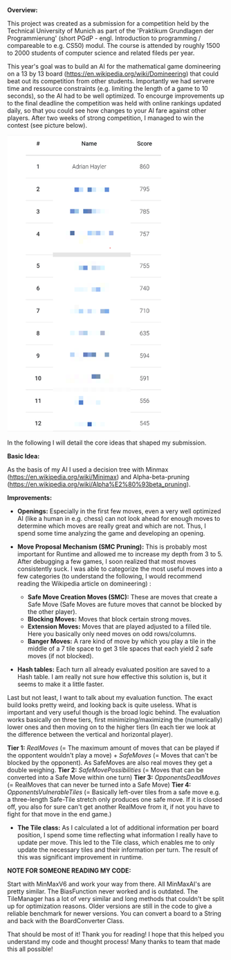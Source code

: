 **Overview:**

This project was created as a submission for a competition held by the Technical University of Munich as part of the 'Praktikum Grundlagen der Programmierung' (short PGdP - engl. Introduction to programming / compareable to e.g. CS50) modul. The course is attended by roughly 1500 to 2000 students of computer science and related fileds per year.

This year's goal was to build an AI for the mathematical game domineering on a 13 by 13 board (https://en.wikipedia.org/wiki/Domineering) that could beat out its competition from other students. Importantly we had servere time and ressource constraints (e.g. limiting the length of a game to 10 seconds), so the AI had to be well optimized. To encourge improvements up to the final deadline the competition was held with online rankings updated daily, so that you could see how changes to your AI fare against other players. After two weeks of strong competition, I managed to win the contest (see picture below).

<img src="PGdP_verpixelt.png" alt="drawing" width="400"/>

In the following I will detail the core ideas that shaped my submission.

**Basic Idea:**

As the basis of my AI I used a decision tree with Minmax (https://en.wikipedia.org/wiki/Minimax) and Alpha-beta-pruning (https://en.wikipedia.org/wiki/Alpha%E2%80%93beta_pruning).

**Improvements:**

- **Openings:** Especially in the first few moves, even a very well optimized AI (like a human in e.g. chess) can not look ahead for enough moves to determine which moves are really great and which are not. Thus, I spend some time analyzing the game and developing an opening.

- **Move Proposal Mechanism (SMC Pruning):** This is probably most important for 
Runtime and allowed me to increase my depth from 3 to 5. After debugging a few games, I soon realized that most moves consistently suck. I was able to categorize the most useful moves into a few categories (to understand the following, I would recommend reading the Wikipedia article on domineering) :
    - **Safe Move Creation Moves (SMC):** These are moves that create a Safe Move
    (Safe Moves are future moves that cannot be blocked by the other player).
    - **Blocking Moves:** Moves that block certain strong moves.
    - **Extension Moves:** Moves that are played adjusted to a filled tile. Here
    you basically only need moves on odd rows/columns.
    - **Banger Moves:** A rare kind of move by which you play a tile in the middle
    of a 7 tile space to get 3 tile spaces that each yield 2 safe moves (if not blocked).


- **Hash tables:** Each turn all already evaluated position are saved to a Hash table.
I am really not sure how effective this solution is, but it seems to make it a little faster.

Last but not least, I want to talk about my evaluation function. The exact build looks pretty weird, and looking back is quite useless. What is important and very useful though is the broad logic behind.
The evaluation works basically on three tiers, first minimizing/maximizing the
(numerically) lower ones and then moving on to the higher tiers
(In each tier we look at the difference between the vertical and horizontal player).

**Tier 1:** _RealMoves_ (= The maximum amount of moves 
that can be played if the oppontent wouldn't play a move) + _SafeMoves_ (= Moves that can't be blocked by the opponent). As SafeMoves
are also real moves they get a double weighing.
**Tier 2:** _SafeMovePossibilities_ (= Moves that can be converted into a Safe Move within one turn)
**Tier 3:** _OpponentsDeadMoves_  (= RealMoves that can never be turned into a Safe Move)
**Tier 4:** _OpponentsVulnerableTiles_ (= Basically left-over tiles from a safe move e.g.
a three-length Safe-Tile stretch only produces one safe move. If it is closed off, you
also for sure can't get another RealMove from it, if not you have to fight for
that move in the end game.)

- **The Tile class:** As I calculated a lot of additional information per board position, I spend some time reflecting what information I really have to update per move. This led to the Tile class, which enables me to only update the necessary tiles and their information per turn. The result of this was significant improvement in runtime.

**NOTE FOR SOMEONE READING MY CODE:**

Start with MinMaxV6 and work your way from there. All MinMaxAI's are pretty similar.
The BiasFunction never worked and is outdated. The TileManager has a lot of very similar
and long methods that couldn't be split up for optimization reasons. Older versions are
still in the code to give a reliable benchmark for newer versions.
You can convert a board to a String and back with the BoardConverter Class.

That should be most of it!
Thank you for reading! I hope that this helped you understand my code and thought process!
Many thanks to team that made this all possible!
